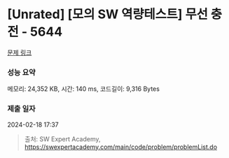 # [Unrated] [모의 SW 역량테스트] 무선 충전 - 5644 

[문제 링크](https://swexpertacademy.com/main/code/problem/problemDetail.do?contestProbId=AWXRDL1aeugDFAUo) 

### 성능 요약

메모리: 24,352 KB, 시간: 140 ms, 코드길이: 9,316 Bytes

### 제출 일자

2024-02-18 17:37



> 출처: SW Expert Academy, https://swexpertacademy.com/main/code/problem/problemList.do